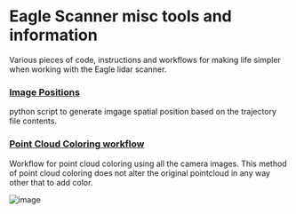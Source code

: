 # Eagle Scanner misc tools and information
Various pieces of code, instructions and workflows for making life simpler when working with the Eagle lidar scanner.

### [Image Positions](https://github.com/0ut5ider/Eagle_Scanner_Misc/tree/main/image_positions)

python script to generate imgage spatial position based on the trajectory file contents.

### [Point Cloud Coloring workflow](https://github.com/0ut5ider/Eagle_Scanner_Misc/tree/main/Metashape%20workflows)

Workflow for point cloud coloring using all the camera images.
This method of point cloud coloring does not alter the original pointcloud in any way other that to add color.

![image](https://github.com/user-attachments/assets/a5f46606-aa14-41a5-9772-31877ad772f8)
